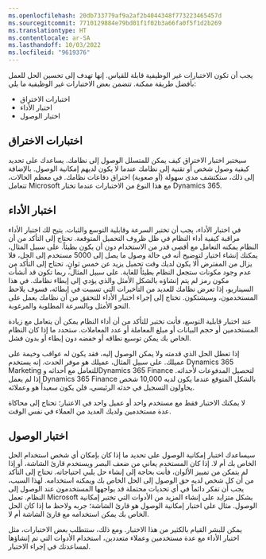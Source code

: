 ```yaml
---
ms.openlocfilehash: 20db733779af9a2af2b4044348f773223465457d
ms.sourcegitcommit: 7710129884e79bd01f1f02b3a66fa0f5f1d2b269
ms.translationtype: HT
ms.contentlocale: ar-SA
ms.lasthandoff: 10/03/2022
ms.locfileid: "9619376"
---
```

يجب أن تكون الاختبارات غير الوظيفية قابلة للقياس. إنها تهدف إلى تحسين الحل للعمل بأفضل طريقة ممكنة. تتضمن بعض الاختبارات غير الوظيفية ما يلي:

- اختبارات الاختراق
- اختبار الأداء
- اختبار الوصول

## <a name="penetration-testing"></a>اختبارات الاختراق

سيختبر اختبار الاختراق كيف يمكن للمتسلل الوصول إلى نظامك. يساعدك على تحديد كيفية وصول شخص أو تقنية إلى نظامك عندما لا يكون لديهم إمكانية الوصول. بالإضافة إلى ذلك، ستكتشف مدى سهولة (أو صعوبة) اختراق دفاعات نظامك. في معظم الحالات، تتعامل Microsoft مع هذا النوع من الاختبارات عندما تختار Dynamics 365. 

## <a name="performance-testing"></a>اختبار الأداء

في اختبار الأداء، يجب أن تختبر السرعة وقابلية التوسع والثبات. يتيح لك اختبار الأداء مراقبة كيفية أداء النظام في ظل ظروف التحميل المتوقعة. تحتاج إلى التأكد من أن النظام يمكنه التعامل مع أقصى قدر من الاستخدام دون أن يكون بطيئاً. على سبيل المثال، يمكنك إنشاء اختبار لتوضيح أنه في حالة وصول ما يصل إلى 5000 مستخدم إلى الحل، فلا يزال من المفترض ألا يكون لديك وقت تحميل يزيد عن خمس ثوانٍ. تحتاج إلى التأكد من عدم وجود مكونات ستجعل النظام بطيئاً للغاية. على سبيل المثال، ربما تكون قد أنشأت مكون رمز لم يتم إنشاؤه بالشكل الأمثل والذي يؤدي إلى إبطاء نظامك. في هذا السيناريو، إذا تعرض نظامك للعديد من التأخيرات التي تسببت في إبطائه، فسوف يلاحظ المستخدمون، وسيشتكون. تحتاج إلى إجراء اختبار الأداء للتحقق من أن نظامك يعمل على النحو الأمثل وبالسرعة المطلوبة والمرغوبة. 

عند اختبار قابلية التوسع، فأنت تختبر للتأكد من أن أداء النظام يمكن أن يتعامل مع زيادة المستخدمين أو حجم البيانات أو مبلغ المعاملة أو عدد المعاملات. ستحدد ما إذا كان النظام الخاص بك يمكن توسيع نطاقه أو خفضه دون إبطاء أو بدون فشل. 

إذا تعطل الحل الذي قدمته ولا يمكن الوصول إليه، فقد يكون له عواقب وخيمة على عميلك. على سبيل المثال، عميلك هو موفر الحدث. إنه يستخدم Dynamics 365 Marketing للتعامل مع أحداثه وDynamics 365 Finance لتحصيل المدفوعات لأحداثه. إذا لم يعمل Dynamics 365 Finance بالشكل المتوقع عندما يكون لديه 10,000 شخص يحاولون التسجيل في حدثه الرئيسي، فلن يكون سعيداً هو وعملائه. 

لا يمكنك الاختبار فقط مع مستخدم واحد أو عميل واحد في الاعتبار؛ تحتاج إلى محاكاة عدة مستخدمين ولديك العديد من العملاء في نفس الوقت.

## <a name="accessibility-testing"></a>اختبار الوصول

سيساعدك اختبار إمكانية الوصول على تحديد ما إذا كان بإمكان أي شخص استخدام الحل الخاص بك أم لا. إذا كان المستخدم يعاني من ضعف البصر ويستخدم قارئ الشاشة، أو إذا لم يتمكن من تمييز الألوان، فأنت بحاجة إلى إنشاء حل يلبي احتياجاته. تحتاج إلى التأكد من أن كل شخص لديه حق الوصول إلى الحل الخاص بك ويمكنه استخدامه. لهذا السبب، يجب أن تفكر دائماً في أي تحديات محتملة قد يواجهها المستخدمون عند الوصول إلى النظام. تعمل Microsoft بشكل متزايد على إنشاء المزيد من الأدوات التي تختبر إمكانية الوصول. مثال على اختبار إمكانية الوصول هو قارئ الشاشة؛ جربه ولاحظ ما إذا كان الحل الخاص بك يمكن استخدامه مع قارئ الشاشة أم لا.

يمكن للبشر القيام بالكثير من هذا الاختبار. ومع ذلك، ستتطلب بعض الاختبارات، مثل اختبار الأداء مع عدة مستخدمين وعملاء متعددين، استخدام الأدوات التي تم إنشاؤها لمساعدتك في إجراء الاختبار. 
